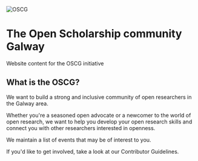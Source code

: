 ![OSCG](/img/OSC_Galway_logo.png)
# The Open Scholarship community Galway
Website content for the OSCG initiative

## What is the OSCG?

We want to build a strong and inclusive community of open researchers in the Galway area.

Whether you're a seasoned open advocate or a newcomer to the world of open research, we want to help you develop your open research skills and connect you with other researchers interested in openness.

We maintain a list of events that may be of interest to you.

If you'd like to get involved, take a look at our Contributor Guidelines. 
